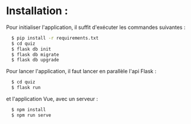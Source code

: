 # Installation :
Pour initialiser l'application, il suffit d'exécuter les commandes suivantes :
```bash
  $ pip install -r requirements.txt 
  $ cd quiz
  $ flask db init
  $ flask db migrate
  $ flask db upgrade
```

Pour lancer l'application, il faut lancer en parallèle l'api Flask :
```bash
  $ cd quiz
  $ flask run
```
et l'application Vue, avec un serveur :
```bash
  $ npm install
  $ npm run serve
```